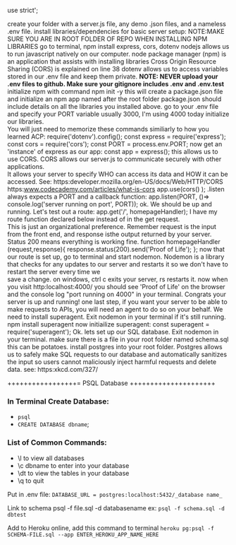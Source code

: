 use strict';

create your folder with a server.js file, any demo .json files,
and a nameless .env file.
install libraries/dependencies
for basic server setup:
NOTE:MAKE SURE YOU ARE IN ROOT FOLDER OF REPO WHEN INSTALLING NPM LIBRARIES
go to terminal, npm install express, cors, dotenv
nodejs allows us to run javascript natively on our computer.
node package manager (npm) is an application that assists with installing libraries
Cross Origin Resource Sharing (CORS) is explained on line 38
dotenv allows us to access variables stored in our .env file and keep them private.
**NOTE: NEVER upload your .env files to github. Make sure your gitignore includes .env and .env.test**
initialize npm with command npm init -y
this will create a package.json file and initialize an npm app named after the root folder
package.json should include details on all the libraries you installed above.
go to your .env file and specify your PORT variable
usually 3000, I'm using 4000 today
initialize our libraries.  
You will just need to memorize these commands similiarly to how you learned ACP:
require('dotenv').config();
const express = require('express');
const cors = require('cors');
const PORT = process.env.PORT;
now get an 'instance' of express as our app:
const app = express();
this allows us to use CORS. CORS allows our server.js to communicate securely with other applications.  
It allows your server to specify WHO can access its data and HOW it can be accessed. See:
https:developer.mozilla.org/en-US/docs/Web/HTTP/CORS
https:www.codecademy.com/articles/what-is-cors
app.use(cors() );
.listen always expects a PORT and a callback function:
app.listen(PORT, ()=> console.log('server running on port', PORT));
ok. We should be up and running. Let's test out a route:
app.get('/', homepageHandler);
I have my route function declared below instead of in the get request.  
This is just an organizational preference. Remember request is the input from the front end,
and response isthe output returned by your server. Status 200 means everything is working fine.
function homepageHandler (request,response){
response.status(200).send('Proof of Life');
};
now that our route is set up, go to terminal and start nodemon. Nodemon is a library that checks
for any updates to our server and restarts it so we don't have to restart the server every time we\
 save a change. on windows, ctrl c exits your server, rs restarts it.
now when you visit http:localhost:4000/ you should see 'Proof of Life' on the browser
and the console log "port running on 4000" in your terminal. Congrats your server is up
and running!
one last step, if you want your server to be able to make requests to APIs,
you will need an agent to do so on your behalf. We need to install superagent.
Exit nodemon in your terminal if it's still running.
npm install superagent
now initiailize superagent:
const superagent = require('superagent');
Ok. lets set up our SQL database. Exit nodemon in your terminal.
make sure there is a file in your root folder named schema.sql this can be potatoes.
install postgres into your root folder. Postgres allows us to safely make SQL requests to our database
and automatically sanitizes the input so users cannot maliciously inject harmful requests and delete data.
see: https:xkcd.com/327/

+++++++++++++++++= PSQL Database +++++++++++++++++++++

### In Terminal Create Database:

- `psql`
- `CREATE DATABASE dbname`;

### List of Common Commands:

- \l to view all databases
- \c dbname to enter into your database
- \dt to view the tables in your database
- \q to quit

Put in .env file:
`DATABASE_URL = postgres:localhost:5432/_database name_`

Link to schema
psql -f file.sql -d databasename
ex: `psql -f schema.sql -d dbtest`

Add to Heroku online, add this command to terminal
`heroku pg:psql -f SCHEMA-FILE.sql --app ENTER_HEROKU_APP_NAME_HERE`

